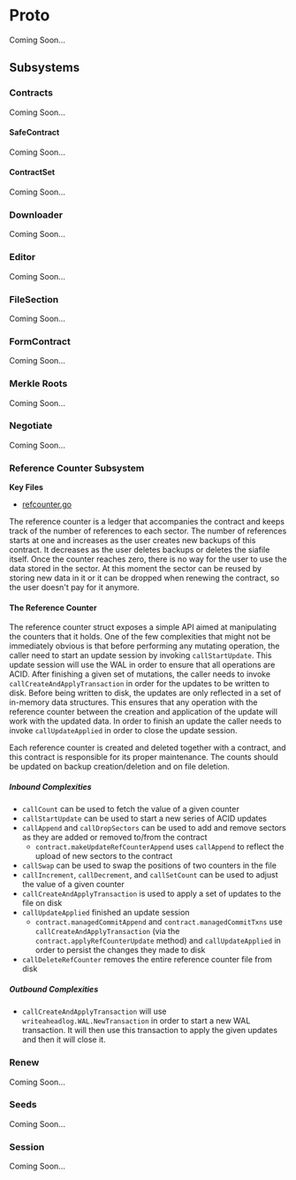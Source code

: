 # Proto
Coming Soon...

## Subsystems

### Contracts
Coming Soon...

#### SafeContract
Coming Soon...

#### ContractSet
Coming Soon...

### Downloader
Coming Soon...

### Editor
Coming Soon...

### FileSection
Coming Soon...

### FormContract
Coming Soon...

### Merkle Roots
Coming Soon...

### Negotiate
Coming Soon...

### Reference Counter Subsystem
**Key Files**
 - [refcounter.go](./refcounter.go)

The reference counter is a ledger that accompanies the contract and keeps track 
of the number of references to each sector. The number of references starts at
one and increases as the user creates new backups of this contract. It decreases
as the user deletes backups or deletes the siafile itself. Once the counter
reaches zero, there is no way for the user to use the data stored in the sector.
At this moment the sector can be reused by storing new data in it or it can be
dropped when renewing the contract, so the user doesn't pay for it anymore.

#### The Reference Counter

The reference counter struct exposes a simple API aimed at manipulating the
counters that it holds. One of the few complexities that might not be 
immediately obvious is that before performing any mutating operation, the caller
need to start an update session by invoking `callStartUpdate`. This update
session will use the WAL in order to ensure that all operations are ACID. After
finishing a given set of mutations, the caller needs to invoke 
`callCreateAndApplyTransaction` in order for the updates to be written to disk.
Before being written to disk, the updates are only reflected in a set of 
in-memory data structures. This ensures that any operation with the reference 
counter between the creation and application of the update will work with 
the updated data. In order to finish an update the caller needs to invoke 
`callUpdateApplied` in order to close the update session.

Each reference counter is created and deleted together with a contract, and this
contract is responsible for its proper maintenance. The counts should be updated
on backup creation/deletion and on file deletion.

##### Inbound Complexities
 - `callCount` can be used to fetch the value of a given counter
 - `callStartUpdate` can be used to start a new series of ACID updates
 - `callAppend` and `callDropSectors` can be used to add and remove sectors as 
 they are added or removed to/from the contract
    - `contract.makeUpdateRefCounterAppend` uses `callAppend` to reflect the
    upload of new sectors to the contract
 - `callSwap` can be used to swap the positions of two counters in the file
 - `callIncrement`, `callDecrement`, and `callSetCount` can be used to adjust
 the value of a given counter
 - `callCreateAndApplyTransaction` is used to apply a set of updates to the file
 on disk
 - `callUpdateApplied` finished an update session
     - `contract.managedCommitAppend` and `contract.managedCommitTxns` use
     `callCreateAndApplyTransaction` (via the `contract.applyRefCounterUpdate`
     method) and `callUpdateApplied` in order to persist the changes they made 
     to disk
 - `callDeleteRefCounter` removes the entire reference counter file from disk
 
##### Outbound Complexities
 - `callCreateAndApplyTransaction` will use `writeaheadlog.WAL.NewTransaction` 
 in order to start a new WAL transaction. It will then use this transaction to 
 apply the given updates and then it will close it.

### Renew
Coming Soon...

### Seeds
Coming Soon...

### Session
Coming Soon...
